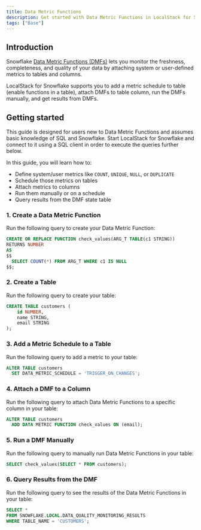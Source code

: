 ```yaml
---
title: Data Metric Functions
description: Get started with Data Metric Functions in LocalStack for Snowflake
tags: ["Base"]
---
```


## Introduction

Snowflake [Data Metric Functions (DMFs)](https://docs.snowflake.com/en/user-guide/data-quality-intro) lets you monitor the freshness, completeness, and quality of your data by attaching system or user-defined metrics to tables and columns.

LocalStack for Snowflake supports you to add a metric schedule to table (enable functions in a table), attach DMFs to table column, run the DMFs manually, and get results from DMFs.

## Getting started

This guide is designed for users new to Data Metric Functions and assumes basic knowledge of SQL and Snowflake. Start LocalStack for Snowflake and connect to it using a SQL client in order to execute the queries further below.

In this guide, you will learn how to:

- Define system/user metrics like `COUNT`, `UNIQUE`, `NULL`, or `DUPLICATE`
- Schedule those metrics on tables
- Attach metrics to columns
- Run them manually or on a schedule
- Query results from the DMF state table

### 1. Create a Data Metric Function

Run the following query to create your Data Metric Function:

```sql
CREATE OR REPLACE FUNCTION check_values(ARG_T TABLE(c1 STRING))
RETURNS NUMBER
AS
$$
  SELECT COUNT(*) FROM ARG_T WHERE c1 IS NULL
$$;
```

### 2. Create a Table

Run the following query to create your table:

``` sql
CREATE TABLE customers (
    id NUMBER,
    name STRING,
    email STRING
);
```

### 3. Add a Metric Schedule to a Table 

Run the following query to add a metric to your table:

```sql
ALTER TABLE customers
  SET DATA_METRIC_SCHEDULE = 'TRIGGER_ON_CHANGES';
```

### 4. Attach a DMF to a Column

Run the following query to attach Data Metric Functions to a specific column in your table:

``` sql
ALTER TABLE customers
  ADD DATA METRIC FUNCTION check_values ON (email);
```

### 5. Run a DMF Manually

Run the following query to manually run Data Metric Functions in your table:

``` sql
SELECT check_values(SELECT * FROM customers);
```

### 6. Query Results from the DMF

Run the following query to see the results of the Data Metric Functions in your table:

``` sql
SELECT *
FROM SNOWFLAKE.LOCAL.DATA_QUALITY_MONITORING_RESULTS
WHERE TABLE_NAME = 'CUSTOMERS';
```

